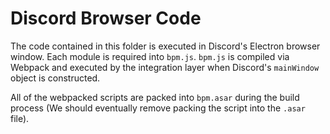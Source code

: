 # Discord Browser Code

The code contained in this folder is executed in Discord's Electron browser window.  Each module is required into `bpm.js`.  `bpm.js` is compiled via Webpack and executed by the integration layer when Discord's `mainWindow` object is constructed.

All of the webpacked scripts are packed into `bpm.asar` during the build process (We should eventually remove packing the script into the `.asar` file).
